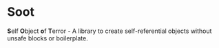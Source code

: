 # Soot

**S**elf **O**bject **o**f **T**error - A library to create self-referential objects without unsafe blocks or boilerplate.

